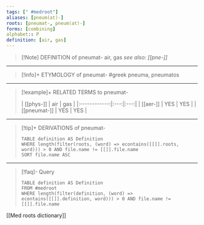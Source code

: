 ```yaml
---
tags: [" #medroot"]
aliases: [pneum(at)-]
roots: [pneumat-, pneum(at)-]
forms: [combining]
alphabet:: P
definition: [air, gas]
---
```

>[!Note] DEFINITION of pneumat-
>air, gas
>*see also: [[pne-]]*
_____
>[!info]+ ETYMOLOGY of pneumat-
>#greek pneuma, pneumatos
_____
>[!example]+ RELATED TERMS to pneumat-
>
>|  [[phys-]]   | air | gas |
|:------------:|:---:|:---:|
|   [[aer-]]   | YES | YES |
| [[pneumat-]] | YES | YES    |
_____
>[!tip]+ DERIVATIONS of pneumat-
>```dataview
>TABLE definition AS Definition 
>WHERE length(filter(roots, (word) => econtains([[]].roots, word))) > 0 AND file.name != [[]].file.name
>SORT file.name ASC
>```
___
>[!faq]- Query
>```dataview
>TABLE definition AS Definition
>FROM #medroot
>WHERE length(filter(definition, (word) => econtains([[]].definition, word))) > 0 AND file.name != [[]].file.name
>```

[[Med roots dictionary]]